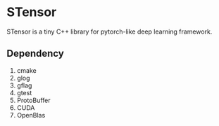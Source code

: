 # STensor
STensor is a tiny C++ library for pytorch-like deep learning framework.

## Dependency
1. cmake
2. glog
3. gflag
4. gtest
5. ProtoBuffer
6. CUDA
7. OpenBlas

